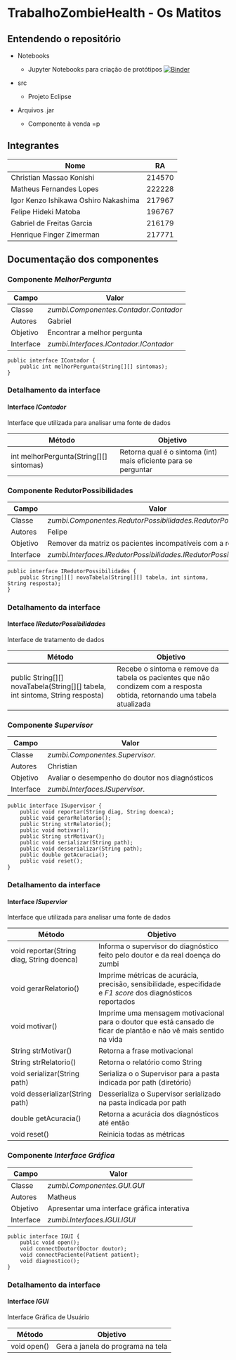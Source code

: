 # TrabalhoZombieHealth - Os Matitos


## Entendendo o repositório
- Notebooks
  - Jupyter Notebooks para criação de protótipos [![Binder](https://mybinder.org/badge_logo.svg)](https://mybinder.org/v2/gh/batataazul/Trabalho_ZombieHealth/master?urlpath=lab)

- src
  - Projeto Eclipse
  
- Arquivos .jar
  - Componente à venda =p
  
## Integrantes
| **Nome** | **RA** |
|---|---|
| Christian Massao Konishi | 214570 |
| Matheus Fernandes Lopes | 222228 |
| Igor Kenzo Ishikawa Oshiro Nakashima | 217967 |
| Felipe Hideki Matoba | 196767 |
| Gabriel de Freitas Garcia | 216179 |
| Henrique Finger Zimerman | 217771 |


## Documentação dos componentes

### Componente *MelhorPergunta*

| Campo | Valor |
|---|---|
| Classe | *zumbi.Componentes.Contador.Contador* |
| Autores | Gabriel |
| Objetivo | Encontrar a melhor pergunta |
| Interface | *zumbi.Interfaces.IContador.IContador* |

~~~
public interface IContador {
	public int melhorPergunta(String[][] sintomas);
}
~~~

### Detalhamento da interface

#### Interface *IContador*
Interface que utilizada para analisar uma fonte de dados

| Método | Objetivo |
|---|---|
| int melhorPergunta(String[][] sintomas) | Retorna qual é o sintoma (int) mais eficiente para se perguntar |


### Componente RedutorPossibilidades

| Campo | Valor |
|---|---|
| Classe | *zumbi.Componentes.RedutorPossibilidades.RedutorPossibilidades* |
| Autores | Felipe |
| Objetivo | Remover da matriz os pacientes incompatíveis com a resposta |
| Interface | *zumbi.Interfaces.IRedutorPossibilidades.IRedutorPossibilidades* |

~~~
public interface IRedutorPossibilidades {
	public String[][] novaTabela(String[][] tabela, int sintoma, String resposta);
}
~~~

### Detalhamento da interface

#### Interface *IRedutorPossibilidades*
Interface de tratamento de dados

| Método | Objetivo |
|---|---|
| public String[][] novaTabela(String[][] tabela, int sintoma, String resposta) | Recebe o sintoma e remove da tabela os pacientes que não condizem com a resposta obtida, retornando uma tabela atualizada |


### Componente *Supervisor*

| Campo | Valor |
|---|---|
| Classe | *zumbi.Componentes.Supervisor.* |
| Autores | Christian |
| Objetivo | Avaliar o desempenho do doutor nos diagnósticos |
| Interface | *zumbi.Interfaces.ISupervisor.* |

~~~
public interface ISupervisor {
	public void reportar(String diag, String doenca);
	public void gerarRelatorio();
	public String strRelatorio();
	public void motivar();
	public String strMotivar();
	public void serializar(String path);
	public void desserializar(String path);
	public double getAcuracia();
	public void reset();
}
~~~

### Detalhamento da interface

#### Interface *ISupervior*
Interface que utilizada para analisar uma fonte de dados

| Método | Objetivo |
|---|---|
| void reportar(String diag, String doenca) | Informa o supervisor do diagnóstico feito pelo doutor e da real doença do zumbi |
| void gerarRelatorio() | Imprime métricas de acurácia, precisão, sensibilidade, especifidade e *F1 score* dos diagnósticos reportados |
| void motivar() | Imprime uma mensagem motivacional para o doutor que está cansado de ficar de plantão e não vê mais sentido na vida |
| String strMotivar() | Retorna a frase motivacional |
| String strRelatorio() | Retorna o relatório como String |
| void serializar(String path) | Serializa o o Supervisor para a pasta indicada por path (diretório) |
| void desserializar(String path) | Desserializa o Supervisor serializado na pasta indicada por path |
| double getAcuracia() | Retorna a acurácia dos diagnósticos até então |
| void reset() | Reinicia todas as métricas |

### Componente *Interface Gráfica*

| Campo | Valor |
|---|---|
| Classe | *zumbi.Componentes.GUI.GUI* |
| Autores | Matheus |
| Objetivo | Apresentar uma interface gráfica interativa |
| Interface | *zumbi.Interfaces.IGUI.IGUI* |

~~~
public interface IGUI {
	public void open();
	void connectDoutor(Doctor doutor);
	void connectPaciente(Patient patient);
	void diagnostico();
}
~~~

### Detalhamento da interface

#### Interface *IGUI*
Interface Gráfica de Usuário

| Método | Objetivo |
|---|---|
| void open() | Gera a janela do programa na tela |


